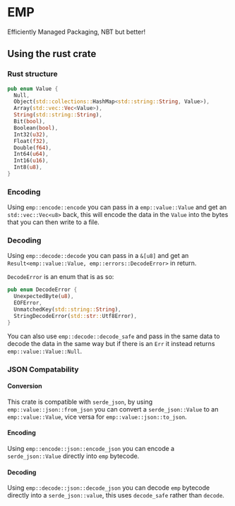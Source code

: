 # EMP
Efficiently Managed Packaging, NBT but better!

## Using the rust crate

### Rust structure
```rs
pub enum Value {
  Null,
  Object(std::collections::HashMap<std::string::String, Value>),
  Array(std::vec::Vec<Value>),
  String(std::string::String),
  Bit(bool),
  Boolean(bool),
  Int32(u32),
  Float(f32),
  Double(f64),
  Int64(u64),
  Int16(u16),
  Int8(u8),
}
```

### Encoding
Using `emp::encode::encode` you can pass in a `emp::value::Value` and get an `std::vec::Vec<u8>` back, this will encode the data in the `Value` into the bytes that you can then write to a file.

### Decoding
Using `emp::decode::decode` you can pass in a `&[u8]` and get an `Result<emp::value::Value, emp::errors::DecodeError>` in return.

`DecodeError` is an enum that is as so:
```rs
pub enum DecodeError {
  UnexpectedByte(u8),
  EOFError,
  UnmatchedKey(std::string::String),
  StringDecodeError(std::str::Utf8Error),
}
```

You can also use `emp::decode::decode_safe` and pass in the same data to decode the data in the same way but if there is an `Err` it instead returns `emp::value::Value::Null`.

### JSON Compatability

#### Conversion
This crate is compatible with `serde_json`, by using `emp::value::json::from_json` you can convert a `serde_json::Value` to an `emp::value::Value`, vice versa for `emp::value::json::to_json`.

#### Encoding
Using `emp::encode::json::encode_json` you can encode a `serde_json::Value` directly into `emp` bytecode.

#### Decoding
Using `emp::decode::json::decode_json` you can decode `emp` bytecode directly into a `serde_json::value`, this uses `decode_safe` rather than `decode`.